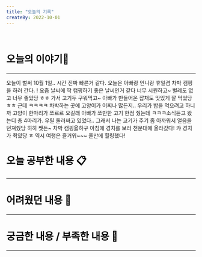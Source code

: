 ```yaml
---
title: "오늘의 기록"
createBy: 2022-10-01
---
```



<br>

<h2 style="font-size:26px; color:black ">오늘의 이야기🧧</h2>

--- 
오늘이 벌써 10월 1일.. 시간 진짜 빠른거 같다. 오늘은 아빠랑 언니랑 휴일겸 차박 캠핑을 하러 간다. 
! 요즘 날씨에 딱 캠핑하기 좋은 날씨인거 같다 너무 시원하고~ 벌레도 없고 너무 좋았당 ㅎㅎ
가서 고기두 구워먹고~ 아빠가 만들어온 잡채도 맛있게 잘 먹었당 ㅎㅎ 근데 ㅋㅋㅋㅋ 차박하는 곳에 고양이가 어찌나 많든지.. 우리가 밥을 먹으려고 하니까 
고양이 한마리가 쪼르르 오길래 아빠가 쪼만한 고기 한점 줬는데 ㅋㅋㅋ소식듣고 왔는디 총 4마리가. 우릴 둘러싸고 있었다.. 그래서 나는 고기가 주기 좀 아까워서
얼음을 던져줬당 히히 쨋든~ 차박 캠핑읋하구 아침에 경치를 보러 천문대에 올라갔다! 
캬 경치가 쥑였당 ㅎ 역시 여행은 즐거워~~~ 올만에 힐링했다!


####  
<h2 style="font-size:26px; color:black ">오늘 공부한 내용 📋</h2>

---

<h2 style="font-size:26px; color:black ">어려웠던 내용 🤢</h2>

---

<h2 style="font-size:26px; color:black ">궁금한 내용 / 부족한 내용 🧐</h2>

--- 


